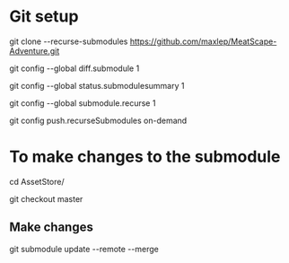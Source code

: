 # Git setup
git clone --recurse-submodules https://github.com/maxlep/MeatScape-Adventure.git

git config --global diff.submodule 1

git config --global status.submodulesummary 1

git config --global submodule.recurse 1

git config push.recurseSubmodules on-demand

# To make changes to the submodule
cd AssetStore/

git checkout master

## Make changes
git submodule update --remote --merge
